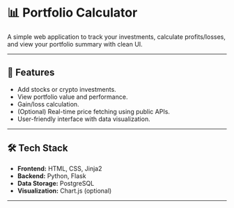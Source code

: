 # 📊 Portfolio Calculator

A simple web application to track your investments, calculate profits/losses, and view your portfolio summary with clean UI.

---

## 🚀 Features
- Add stocks or crypto investments.
- View portfolio value and performance.
- Gain/loss calculation.
- (Optional) Real-time price fetching using public APIs.
- User-friendly interface with data visualization.

---

## 🛠️ Tech Stack
- **Frontend:** HTML, CSS, Jinja2
- **Backend:** Python, Flask
- **Data Storage:** PostgreSQL
- **Visualization:** Chart.js (optional)

---
